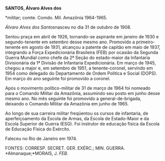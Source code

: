 **SANTOS, Álvaro Alves dos**

\*militar; comte. Comdo. Mil. Amazônia 1964-1965.

*Álvaro Alves dos Santos*nasceu no dia 31 de outubro de 1908.

Sentou praça em abril de 1926, tornando-se aspirante em janeiro de 1930
e segundo-tenente em setembro desse mesmo ano. Promovido a
primeiro-tenente em agosto de 1931, alcançou a patente de capitão em
maio de 1937, integrando a Força Expedicionária Brasileira (FEB) por
ocasião da Segunda Guerra Mundial como chefe da 2ª Seção do estado-maior
da Infantaria Divisionária da 1ª Divisão de Infantaria Expedicionária.
Em março de 1945, chegou a major e, em setembro de 1951, a
tenente-coronel, servindo em 1954 como delegado do Departamento de Ordem
Política e Social (DOPS). Em março do ano seguinte foi promovido a
coronel.

Após o movimento político-militar de 31 de março de 1964 foi nomeado
para o Comando Militar da Amazônia, assumindo seu posto em junho desse
mesmo ano. No mês seguinte foi promovido a general-de-brigada, deixando
o Comando Militar da Amazônia em junho de 1965.

Ao longo de sua carreira militar freqüentou os cursos de infantaria, de
aperfeiçoamento da Escola de Armas, da Escola de Estado-Maior e da
Escola Superior de Guerra (ESG). Foi instrutor de educação física da
Escola de Educação Física do Exército.

Faleceu no Rio de Janeiro em 1974.

FONTES: CORRESP. SECRET. GER. EXÉRC.; MIN. GUERRA. *Almanaque;*MORAIS,
J. *FEB.*

 

 
